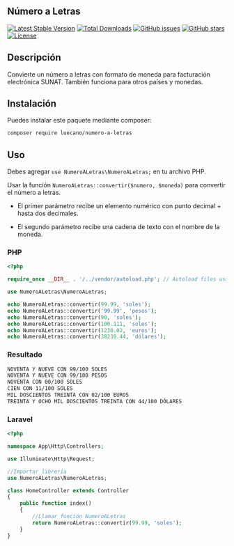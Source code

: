 ## Número a Letras
[![Latest Stable Version](https://poser.pugx.org/luecano/numero-a-letras/v/stable)](https://packagist.org/packages/luecano/numero-a-letras)
[![Total Downloads](https://poser.pugx.org/luecano/numero-a-letras/downloads)](https://packagist.org/packages/luecano/numero-a-letras)
[![GitHub issues](https://img.shields.io/github/issues/luecano/numero-a-letras.svg)](https://github.com/luecano/numero-a-letras/issues)
[![GitHub stars](https://img.shields.io/github/stars/luecano/numero-a-letras.svg)](https://github.com/luecano/numero-a-letras/stargazers)
[![License](https://poser.pugx.org/luecano/numero-a-letras/license)](https://packagist.org/packages/luecano/numero-a-letras)

## Descripción
Convierte un número a letras con formato de moneda para facturación electrónica SUNAT. También funciona para otros países y monedas.

## Instalación
Puedes instalar este paquete mediante composer:

```bash
composer require luecano/numero-a-letras
```

## Uso
Debes agregar `use NumeroALetras\NumeroALetras;` en tu archivo PHP.

Usar la función `NumeroALetras::convertir($numero, $moneda)` para convertir el número a letras.

* El primer parámetro recibe un elemento numérico con punto decimal + hasta dos decimales.

* El segundo parámetro recibe una cadena de texto con el nombre de la moneda.

### PHP

```php
<?php

require_once __DIR__ . '/../vendor/autoload.php'; // Autoload files using Composer autoload

use NumeroALetras\NumeroALetras;

echo NumeroALetras::convertir(99.99, 'soles');
echo NumeroALetras::convertir('99.99', 'pesos');
echo NumeroALetras::convertir(90, 'soles');
echo NumeroALetras::convertir(100.111, 'soles'); 
echo NumeroALetras::convertir(1230.02, 'euros');
echo NumeroALetras::convertir(38230.44, 'dólares'); 
```

### Resultado

```html
NOVENTA Y NUEVE CON 99/100 SOLES
NOVENTA Y NUEVE CON 99/100 PESOS
NOVENTA CON 00/100 SOLES
CIEN CON 11/100 SOLES
MIL DOSCIENTOS TREINTA CON 02/100 EUROS
TREINTA Y OCHO MIL DOSCIENTOS TREINTA CON 44/100 DÓLARES
```

### Laravel

```php
<?php

namespace App\Http\Controllers;

use Illuminate\Http\Request;

//Importar librería
use NumeroALetras\NumeroALetras;

class HomeController extends Controller
{
    public function index()
    {
        //Llamar función NumeroALetras
        return NumeroALetras::convertir(99.99, 'soles');  
    }
}
```
